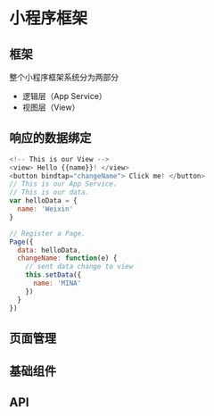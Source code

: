 # 小程序框架

## 框架

整个小程序框架系统分为两部分

- 逻辑层（App Service）
- 视图层（View）

## 响应的数据绑定

```js
<!-- This is our View -->
<view> Hello {{name}}! </view>
<button bindtap="changeName"> Click me! </button>
// This is our App Service.
// This is our data.
var helloData = {
  name: 'Weixin'
}

// Register a Page.
Page({
  data: helloData,
  changeName: function(e) {
    // sent data change to view
    this.setData({
      name: 'MINA'
    })
  }
})
```

## 页面管理

## 基础组件

## API

